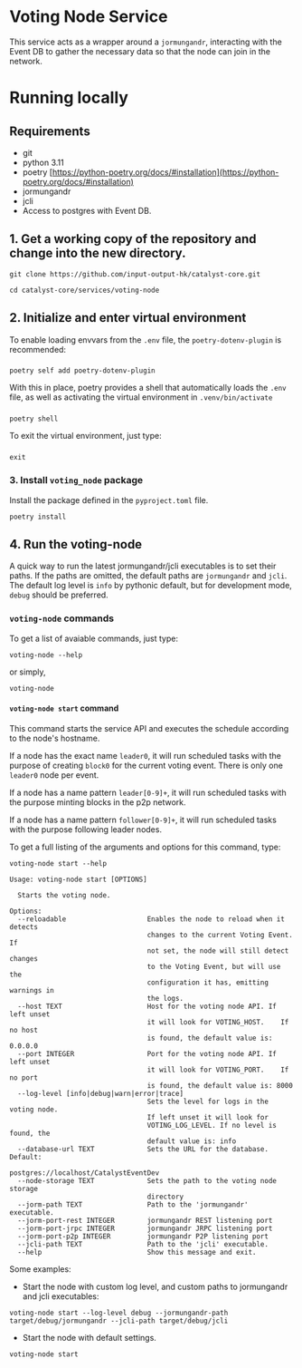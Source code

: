 # Voting Node Service

This service acts as a wrapper around a `jormungandr`, interacting with the Event DB to gather the necessary data so that the node can join in the network.


# Running locally

## Requirements

* git
* python 3.11
* poetry [https://python-poetry.org/docs/#installation](https://python-poetry.org/docs/#installation)
* jormungandr
* jcli
* Access to postgres with Event DB.

## 1. Get a working copy of the repository and change into the new directory.

```shell
git clone https://github.com/input-output-hk/catalyst-core.git
```

```shell
cd catalyst-core/services/voting-node
```

## 2. Initialize and enter virtual environment

To enable loading envvars from the `.env` file, the `poetry-dotenv-plugin` is recommended:

###
```shell
poetry self add poetry-dotenv-plugin
```

With this in place, poetry provides a shell that automatically loads the `.env` file, as well as activating the virtual environment in `.venv/bin/activate`

###
```shell
poetry shell
```

To exit the virtual environment, just type:

###
```shell
exit
```

### 3. Install `voting_node` package

Install the package defined in the `pyproject.toml` file.

```
poetry install
```

## 4. Run the voting-node

A quick way to run the latest jormungandr/jcli executables is to set their paths. If the paths are omitted, the default paths are `jormungandr` and `jcli`. The default log level is `info` by pythonic default, but for development mode, `debug` should be preferred.

### `voting-node` commands

To get a list of avaiable commands, just type:

```shell
voting-node --help
```
or simply,
```shell
voting-node
```
#### `voting-node start` command

This command starts the service API and executes the schedule according to the node's hostname.

If a node has the exact name `leader0`, it will run scheduled tasks with the purpose of creating `block0` for the current voting event. There is only one `leader0` node per event.

If a node has a name pattern `leader[0-9]+`, it will run scheduled tasks with the purpose minting blocks in the p2p network.

If a node has a name pattern `follower[0-9]+`, it will run scheduled tasks with the purpose following leader nodes.

To get a full listing of the arguments and options for this command, type:

```shell
voting-node start --help
```
```
Usage: voting-node start [OPTIONS]                                                                                                                                                                          

  Starts the voting node.

Options:
  --reloadable                    Enables the node to reload when it detects
                                  changes to the current Voting Event.    If
                                  not set, the node will still detect changes
                                  to the Voting Event, but will use    the
                                  configuration it has, emitting warnings in
                                  the logs.
  --host TEXT                     Host for the voting node API. If left unset
                                  it will look for VOTING_HOST.    If no host
                                  is found, the default value is: 0.0.0.0
  --port INTEGER                  Port for the voting node API. If left unset
                                  it will look for VOTING_PORT.    If no port
                                  is found, the default value is: 8000
  --log-level [info|debug|warn|error|trace]
                                  Sets the level for logs in the voting node.
                                  If left unset it will look for
                                  VOTING_LOG_LEVEL. If no level is found, the
                                  default value is: info
  --database-url TEXT             Sets the URL for the database. Default:
                                  postgres://localhost/CatalystEventDev
  --node-storage TEXT             Sets the path to the voting node storage
                                  directory
  --jorm-path TEXT                Path to the 'jormungandr' executable.
  --jorm-port-rest INTEGER        jormungandr REST listening port
  --jorm-port-jrpc INTEGER        jormungandr JRPC listening port
  --jorm-port-p2p INTEGER         jormungandr P2P listening port
  --jcli-path TEXT                Path to the 'jcli' executable.
  --help                          Show this message and exit.
```

Some examples:

* Start the node with custom log level, and custom paths to jormungandr and jcli executables:

```shell
voting-node start --log-level debug --jormungandr-path target/debug/jormungandr --jcli-path target/debug/jcli
```

* Start the node with default settings.

```shell
voting-node start
```
